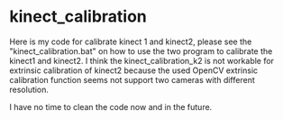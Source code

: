 # kinect_calibration

Here is my code for calibrate kinect 1 and kinect2, please see the "kinect_calibration.bat" on how to use the two program to calibrate the kinect1 and kinect2. I think the kinect_calibration_k2 is not workable for extrinsic calibration of kinect2 because the used OpenCV extrinsic calibration function seems not support two cameras with different resolution.

I have no time to clean the code now and in the future. 
